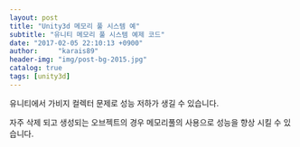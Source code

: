 ```yaml
---
layout: post
title: "Unity3d 메모리 풀 시스템 예"
subtitle: "유니티 메모리 풀 시스템 예제 코드"
date: "2017-02-05 22:10:13 +0900"
author:     "karais89"
header-img: "img/post-bg-2015.jpg"
catalog: true
tags: [unity3d]
---
```


유니티에서 가비지 컬렉터 문제로 성능 저하가 생길 수 있습니다.

자주 삭제 되고 생성되는 오브젝트의 경우 메모리풀의 사용으로 성능을 향상 시킬 수 있습니다.

<script src="https://gist.github.com/karais89/c714d45340bc6a3f1be4f510f1cacaa2.js"></script>

